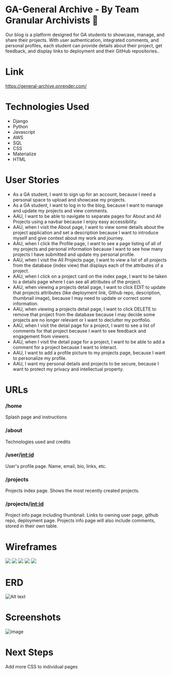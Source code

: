 # GA-General Archive - By Team Granular Archivists 📖
Our blog is a platform designed for GA students to showcase, manage, and share their projects. With user authentication, integrated comments, and personal profiles, each student can provide details about their project, get feedback, and display links to deployment and their GitHub repositories..

# Link 
https://general-archive.onrender.com/

# Technologies Used
- Django
- Python
- Javascript
- AWS
- SQL
- CSS
- Materialize
- HTML


# User Stories
- As a GA student, I want to sign up for an account, because I need a personal space to upload and showcase my projects.
- As a GA student, I want to log in to the blog, because I want to manage and update my projects and view comments.
- AAU, I want to be able to navigate to separate pages for About and All Projects using a navbar because I enjoy easy accessibility. 
- AAU, when I visit the About page, I want to view some details about the project application and set a description because I want to introduce myself and give context about my work and journey.
- AAU, when I click the Profile page, I want to see a page listing of all of my projects and personal information because I want to see how many projects I have submitted and update my personal profile.
- AAU, when I visit the All Projects page, I want to view a list of all projects from the database (index view) that displays each of the attributes of a project.
- AAU, when I click on a project card on the index page, I want to be taken to a details page where I can see all attributes of the project.
- AAU, when viewing a projects detail page, I want to click EDIT to update that projects attributes (like deployment link, Github repo, description, thumbnail image), because I may need to update or correct some information.
- AAU, when viewing a projects detail page, I want to click DELETE to remove that project from the database because I may decide some projects are no longer relevant or I want to declutter my portfolio.
- AAU, when I visit the detail page for a project, I want to see a list of comments for that project because I want to see feedback and engagement from viewers.
- AAU, when I visit the detail page for a project, I want to be able to add a comment for a project because I want to interact.
- AAU, I want to add a profile picture to my projects page, because I want to personalize my profile.
- AAU, I want my personal details and projects to be secure, because I want to protect my privacy and intellectual property.

# URLs

### /home
Splash page and instructions

### /about
Technologies used and credits

### /user/<int:id>
User's profile page. Name, email, bio, links, etc.

### /projects
Projects index page. Shows the most recently created projects.

### /projects/<int:id>
Project info page including thumbnail. Links to owning user page, github repo, deployment page.
Projects info page will also include comments, stored in their own table.

# Wireframes
<img src="https://i.imgur.com/dDBiGpK.png">
<img src="https://i.imgur.com/ZKTLimW.png">
<img src="https://i.imgur.com/FhSfL7H.png">
<img src="https://i.imgur.com/tl0QPK9.png">
<img src="https://i.imgur.com/GSucYdR.png">

# ERD
![Alt text](https://i.imgur.com/lTHRJE6.png)

# Screenshots
![image](https://github.com/JordonM/General-Archive/assets/14878928/d1681291-42ce-4e1e-827f-fcefff2e266b)

# Next Steps
Add more CSS to individual pages


